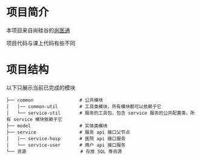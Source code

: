 # 项目简介

本项目来自尚硅谷的[尚医通](https://www.bilibili.com/video/BV1V5411K7rT)

项目代码与课上代码有些不同

# 项目结构

以下只展示当前已完成的模块

```
├── common                 # 公共模块
│   │── common-util        # 工具类模块，所有模块都可以依赖于它
│   └── service-util       # 服务的工具包，包含 service 服务的公共配置类，所有 service 模块依赖于它
├── model                  # 实体类模块
├── service                # 服务 api 接口父节点
│   │── service-hosp       # 医院 api 接口服务
│   └── service-user       # 用户 api 接口服务
└── 资源                    # 存放 SQL 等资源
```

